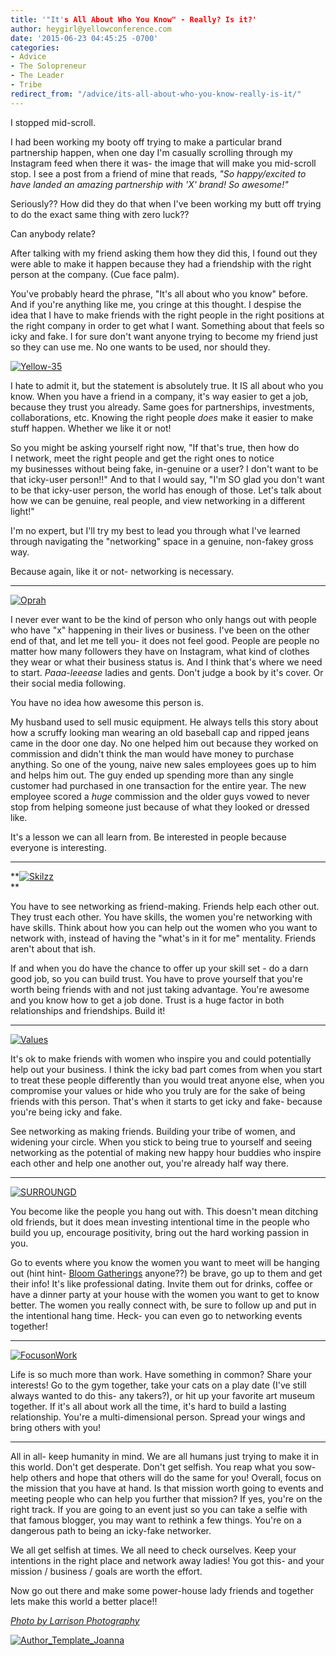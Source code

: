 ```yaml
---
title: '"It's All About Who You Know" - Really? Is it?'
author: heygirl@yellowconference.com
date: '2015-06-23 04:45:25 -0700'
categories:
- Advice
- The Solopreneur
- The Leader
- Tribe
redirect_from: "/advice/its-all-about-who-you-know-really-is-it/"
---
```


I stopped mid-scroll.

I had been working my booty off trying to make a particular brand partnership happen, when one day I'm casually scrolling through my Instagram feed when there it was- the image that will make you mid-scroll stop. I see a post from a friend of mine that reads, _"So happy/excited to have landed an amazing partnership with 'X' brand! So awesome!"_

Seriously?? How did they do that when I've been working my butt off trying to do the exact same thing with zero luck??

Can anybody relate?

After talking with my friend asking them how they did this, I found out they were able to make it happen because they had a friendship with the right person at the company. (Cue face palm).

You've probably heard the phrase, "It's all about who you know" before. And if you're anything like me, you cringe at this thought. I despise the idea that I have to make friends with the right people in the right positions at the right company in order to get what I want. Something about that feels so icky and fake. I for sure don't want anyone trying to become my friend just so they can use me. No one wants to be used, nor should they.

[![Yellow-35](http://yellowconference.com/wp-content/uploads/2015/04/Yellow-351.jpg)](http://yellowconference.com/wp-content/uploads/2015/04/Yellow-351.jpg)

I hate to admit it, but the statement is absolutely true. It IS all about who you know. When you have a friend in a company, it's way easier to get a job, because they trust you already. Same goes for partnerships, investments, collaborations, etc. Knowing the right people _does_ make it easier to make stuff happen. Whether we like it or not!

So you might be asking yourself right now, "If that's true, then how do I network, meet the right people and get the right ones to notice my businesses without being fake, in-genuine or a user? I don't want to be that icky-user person!!" And to that I would say, "I'm SO glad you don't want to be that icky-user person, the world has enough of those. Let's talk about how we can be genuine, real people, and view networking in a different light!"

I'm no expert, but I'll try my best to lead you through what I've learned through navigating the "networking" space in a genuine, non-fakey gross way.

Because again, like it or not- networking is necessary.

* * *

[![Oprah](http://yellowconference.com/wp-content/uploads/2015/06/Oprah.jpg)](http://yellowconference.com/wp-content/uploads/2015/06/Oprah.jpg)

I never ever want to be the kind of person who only hangs out with people who have "x" happening in their lives or business. I've been on the other end of that, and let me tell you- it does not feel good. People are people no matter how many followers they have on Instagram, what kind of clothes they wear or what their business status is. And I think that's where we need to start. _Paaa-leeease_ ladies and gents. Don't judge a book by it's cover. Or their social media following.

You have no idea how awesome this person is.

My husband used to sell music equipment. He always tells this story about how a scruffy looking man wearing an old baseball cap and ripped jeans came in the door one day. No one helped him out because they worked on commission and didn't think the man would have money to purchase anything. So one of the young, naive new sales employees goes up to him and helps him out. The guy ended up spending more than any single customer had purchased in one transaction for the entire year. The new employee scored a _huge_ commission and the older guys vowed to never stop from helping someone just because of what they looked or dressed like.

It's a lesson we can all learn from. Be interested in people because everyone is interesting.

* * *

**[![Skilzz](http://yellowconference.com/wp-content/uploads/2015/06/Skilzz.jpg)](http://yellowconference.com/wp-content/uploads/2015/06/Skilzz.jpg)  
**

You have to see networking as friend-making. Friends help each other out. They trust each other. You have skills, the women you're networking with have skills. Think about how you can help out the women who you want to network with, instead of having the "what's in it for me" mentality. Friends aren't about that ish.

If and when you do have the chance to offer up your skill set - do a darn good job, so you can build trust. You have to prove yourself that you're worth being friends with and not just taking advantage. You're awesome and you know how to get a job done. Trust is a huge factor in both relationships and friendships. Build it!

* * *

[![Values](http://yellowconference.com/wp-content/uploads/2015/06/Values.jpg)](http://yellowconference.com/wp-content/uploads/2015/06/Values.jpg)

It's ok to make friends with women who inspire you and could potentially help out your business. I think the icky bad part comes from when you start to treat these people differently than you would treat anyone else, when you compromise your values or hide who you truly are for the sake of being friends with this person. That's when it starts to get icky and fake- because you're being icky and fake.

See networking as making friends. Building your tribe of women, and widening your circle. When you stick to being true to yourself and seeing networking as the potential of making new happy hour buddies who inspire each other and help one another out, you're already half way there.

* * *

[![SURROUNGD](http://yellowconference.com/wp-content/uploads/2015/06/SURROUNGD.jpg)](http://yellowconference.com/wp-content/uploads/2015/06/SURROUNGD.jpg)

You become like the people you hang out with. This doesn't mean ditching old friends, but it does mean investing intentional time in the people who build you up, encourage positivity, bring out the hard working passion in you.

Go to events where you know the women you want to meet will be hanging out (hint hint- [Bloom Gatherings](http://yellowconference.com/bloom-gatherings/) anyone??) be brave, go up to them and get their info! It's like professional dating. Invite them out for drinks, coffee or have a dinner party at your house with the women you want to get to know better. The women you really connect with, be sure to follow up and put in the intentional hang time. Heck- you can even go to networking events together!

* * *

[![FocusonWork](http://yellowconference.com/wp-content/uploads/2015/06/FocusonWork.jpg)](http://yellowconference.com/wp-content/uploads/2015/06/FocusonWork.jpg)

Life is so much more than work. Have something in common? Share your interests! Go to the gym together, take your cats on a play date (I've still always wanted to do this- any takers?), or hit up your favorite art museum together. If it's all about work all the time, it's hard to build a lasting relationship. You're a multi-dimensional person. Spread your wings and bring others with you!

* * *

All in all- keep humanity in mind. We are all humans just trying to make it in this world. Don't get desperate. Don't get selfish. You reap what you sow- help others and hope that others will do the same for you! Overall, focus on the mission that you have at hand. Is that mission worth going to events and meeting people who can help you further that mission? If yes, you're on the right track. If you are going to an event just so you can take a selfie with that famous blogger, you may want to rethink a few things. You're on a dangerous path to being an icky-fake networker.

We all get selfish at times. We all need to check ourselves. Keep your intentions in the right place and network away ladies! You got this- and your mission / business / goals are worth the effort.

Now go out there and make some power-house lady friends and together lets make this world a better place!!

[_Photo by Larrison Photography_](http://larrisonphotography.com/)

[![Author_Template_Joanna](http://yellowconference.com/wp-content/uploads/2015/01/Author_Template_Joanna.jpg)](http://instagram.com/joannawaterfall)
